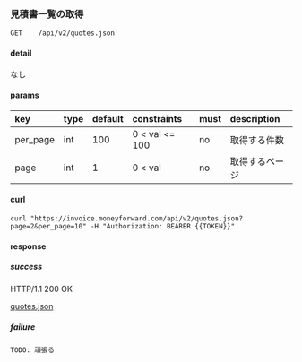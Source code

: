 ### 見積書一覧の取得

```
GET    /api/v2/quotes.json
```

#### detail

なし

#### params

| key      | type | default | constraints    | must | description    |
| :--      | :--  | :--     | :--            | :--  | :--            |
| per_page | int  | 100     | 0 < val <= 100 | no   | 取得する件数   |
| page     | int  | 1       | 0 < val        | no   | 取得するページ |

#### curl

```
curl "https://invoice.moneyforward.com/api/v2/quotes.json?page=2&per_page=10" -H "Authorization: BEARER {{TOKEN}}"
```

#### response
##### success
HTTP/1.1 200 OK

[quotes.json](/responses/quotes.json)

##### failure
```
TODO: 頑張る
```
